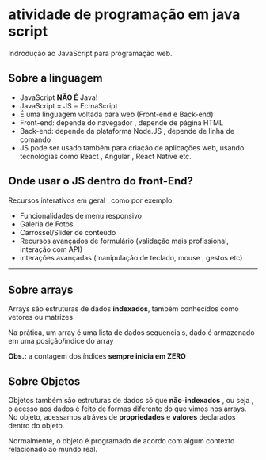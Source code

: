# atividade de programação em java script

Indrodução ao JavaScript para programação web.

## Sobre a linguagem 

- JavaScript **NÃO É** Java!
- JavaScript = JS = EcmaScript
- É  uma linguagem voltada para web (Front-end e Back-end)
- Front-end: depende do navegador , depende de página HTML
- Back-end: depende da plataforma Node.JS , depende de linha de comando 
- JS pode ser usado também para criação de aplicações web, usando tecnologias como React , Angular , React Native etc. 

## Onde usar o JS dentro do front-End?

Recursos interativos em geral , como por exemplo: 

- Funcionalidades de menu responsivo 
- Galeria de Fotos 
- Carrossel/Slider de conteúdo 
- Recursos avançados de formulário (validação mais profissional, interação com API)
- interações avançadas (manipulação de teclado, mouse , gestos etc)

---

## Sobre arrays 

Arrays são estruturas de dados **indexados**, também conhecidos como vetores ou matrizes 

Na prática, um array é uma lista de dados sequenciais, dado é armazenado em uma posição/índice do array 

**Obs.:** a contagem dos índices **sempre inicia em ZERO**

## Sobre Objetos 

Objetos também são estruturas de dados só que 
**não-indexados** , ou seja , o acesso aos dados é feito de formas diferente do que vimos nos arrays. No objeto, acessamos atráves de **propriedades** e **valores** declarados dentro do objeto.

Normalmente, o objeto é programado de acordo com algum contexto relacionado ao mundo real. 
